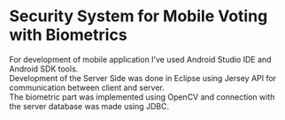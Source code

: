 # Security System for Mobile Voting with Biometrics

For development of mobile application I’ve used Android Studio IDE and Android SDK
tools.  
Development of the Server Side was done in Eclipse using Jersey API for communication between client and server.  
The biometric part was implemented using OpenCV and connection with the server database was made using JDBC. 
